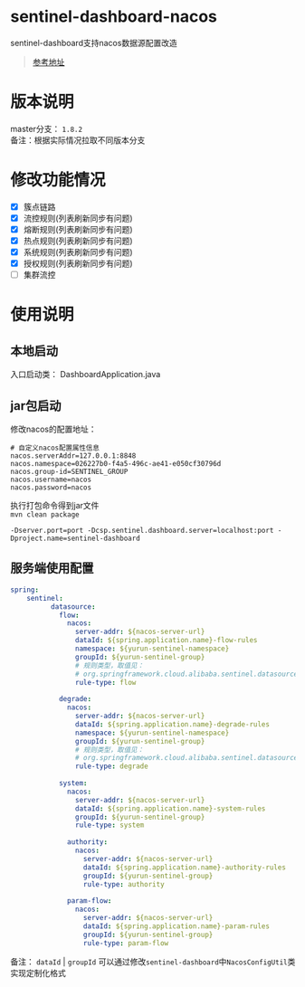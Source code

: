 # sentinel-dashboard-nacos

sentinel-dashboard支持nacos数据源配置改造

> [参考地址](https://github.com/alibaba/Sentinel/wiki/Sentinel-%E6%8E%A7%E5%88%B6%E5%8F%B0%EF%BC%88%E9%9B%86%E7%BE%A4%E6%B5%81%E6%8E%A7%E7%AE%A1%E7%90%86%EF%BC%89#%E8%A7%84%E5%88%99%E9%85%8D%E7%BD%AE)

# 版本说明
master分支： `1.8.2`  
备注：根据实际情况拉取不同版本分支

# 修改功能情况
- [X] 簇点链路
- [X] 流控规则(列表刷新同步有问题)
- [X] 熔断规则(列表刷新同步有问题)
- [X] 热点规则(列表刷新同步有问题)
- [X] 系统规则(列表刷新同步有问题)
- [X] 授权规则(列表刷新同步有问题)
- [ ] 集群流控

# 使用说明

## 本地启动
入口启动类： DashboardApplication.java

## jar包启动
修改nacos的配置地址：
```properties
# 自定义nacos配置属性信息
nacos.serverAddr=127.0.0.1:8848
nacos.namespace=026227b0-f4a5-496c-ae41-e050cf30796d
nacos.group-id=SENTINEL_GROUP
nacos.username=nacos
nacos.password=nacos
```
执行打包命令得到jar文件  
`mvn clean package `  

`-Dserver.port=port -Dcsp.sentinel.dashboard.server=localhost:port -Dproject.name=sentinel-dashboard`

## 服务端使用配置
```yaml
spring: 
    sentinel:
          datasource:
            flow:
              nacos:
                server-addr: ${nacos-server-url}
                dataId: ${spring.application.name}-flow-rules
                namespace: ${yurun-sentinel-namespace}
                groupId: ${yurun-sentinel-group}
                # 规则类型，取值见：
                # org.springframework.cloud.alibaba.sentinel.datasource.RuleType
                rule-type: flow
    
            degrade:
              nacos:
                server-addr: ${nacos-server-url}
                dataId: ${spring.application.name}-degrade-rules
                namespace: ${yurun-sentinel-namespace}
                groupId: ${yurun-sentinel-group}
                # 规则类型，取值见：
                # org.springframework.cloud.alibaba.sentinel.datasource.RuleType
                rule-type: degrade
    
            system:
              nacos:
                server-addr: ${nacos-server-url}
                dataId: ${spring.application.name}-system-rules
                groupId: ${yurun-sentinel-group}
                rule-type: system
    
              authority:
                nacos:
                  server-addr: ${nacos-server-url}
                  dataId: ${spring.application.name}-authority-rules
                  groupId: ${yurun-sentinel-group}
                  rule-type: authority
    
              param-flow:
                nacos:
                  server-addr: ${nacos-server-url}
                  dataId: ${spring.application.name}-param-rules
                  groupId: ${yurun-sentinel-group}
                  rule-type: param-flow
```
备注： `dataId` | `groupId` 可以通过修改`sentinel-dashboard`中`NacosConfigUtil`类实现定制化格式  

